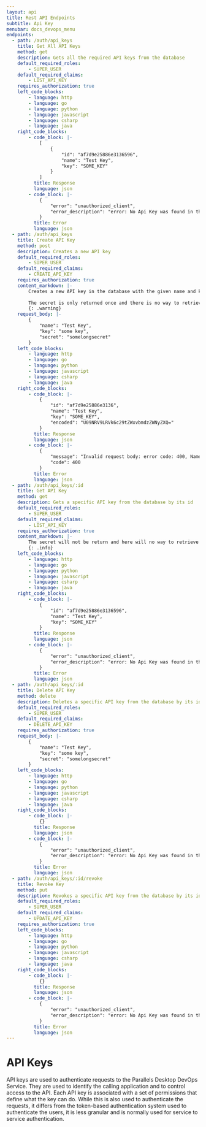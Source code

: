 ```yaml
---
layout: api
title: Rest API Endpoints
subtitle: Api Key
menubar: docs_devops_menu
endpoints:
  - path: /auth/api_keys
    title: Get All API Keys
    method: get
    description: Gets all the required API keys from the database
    default_required_roles:
        - SUPER_USER
    default_required_claims:
        - LIST_API_KEY
    requires_authorization: true
    left_code_blocks:
        - language: http
        - language: go
        - language: python
        - language: javascript
        - language: csharp
        - language: java
    right_code_blocks:
        - code_block: |-
            [
                {
                    "id": "af7d9e25886e3136596",
                    "name": "Test Key",
                    "key": "SOME_KEY"
                }
            ]
          title: Response
          language: json
        - code_block: |-
            {
                "error": "unauthorized_client",
                "error_description": "error: No Api Key was found in the request"
            }
          title: Error
          language: json
  - path: /auth/api_keys
    title: Create API Key
    method: post
    description: Creates a new API key
    default_required_roles:
        - SUPER_USER
    default_required_claims:
        - CREATE_API_KEY
    requires_authorization: true
    content_markdown: |-
        Creates a new API key in the database with the given name and key. The secret is generated by the server and is returned in the response.
        
        The secret is only returned once and there is no way to retrieve it again. please take note of it.
        {: .warning}
    request_body: |-
        {
            "name": "Test Key",
            "key": "some key",
            "secret": "somelongsecret"
        }
    left_code_blocks:
        - language: http
        - language: go
        - language: python
        - language: javascript
        - language: csharp
        - language: java
    right_code_blocks:
        - code_block: |-
            {
                "id": "af7d9e25886e3136",
                "name": "Test Key",
                "key": "SOME_KEY",
                "encoded": "U09NRV9LRVk6c29tZWxvbmdzZWNyZXQ="
            }
          title: Response
          language: json
        - code_block: |-
            {
                "message": "Invalid request body: error code: 400, Name is required",
                "code": 400
            }
          title: Error
          language: json
  - path: /auth/api_keys/:id
    title: Get API Key 
    method: get
    description: Gets a specific API key from the database by its id
    default_required_roles:
        - SUPER_USER
    default_required_claims:
        - LIST_API_KEY
    requires_authorization: true
    content_markdown: |-
        The secret will not be return and here will no way to retrieve it again.
        {: .info}
    left_code_blocks:
        - language: http
        - language: go
        - language: python
        - language: javascript
        - language: csharp
        - language: java
    right_code_blocks:
        - code_block: |-
            {
                "id": "af7d9e25886e3136596",
                "name": "Test Key",
                "key": "SOME_KEY"
            }
          title: Response
          language: json
        - code_block: |-
            {
                "error": "unauthorized_client",
                "error_description": "error: No Api Key was found in the request"
            }
          title: Error
          language: json
  - path: /auth/api_keys/:id
    title: Delete API Key 
    method: delete
    description: Deletes a specific API key from the database by its id
    default_required_roles:
        - SUPER_USER
    default_required_claims:
        - DELETE_API_KEY
    requires_authorization: true
    request_body: |-
        {
            "name": "Test Key",
            "key": "some key",
            "secret": "somelongsecret"
        }
    left_code_blocks:
        - language: http
        - language: go
        - language: python
        - language: javascript
        - language: csharp
        - language: java
    right_code_blocks:
        - code_block: |-
            {}
          title: Response
          language: json
        - code_block: |-
            {
                "error": "unauthorized_client",
                "error_description": "error: No Api Key was found in the request"
            }
          title: Error
          language: json
  - path: /auth/api_keys/:id/revoke
    title: Revoke Key
    method: put
    description: Revokes a specific API key from the database by its id
    default_required_roles:
        - SUPER_USER
    default_required_claims:
        - UPDATE_API_KEY
    requires_authorization: true
    left_code_blocks:
        - language: http
        - language: go
        - language: python
        - language: javascript
        - language: csharp
        - language: java
    right_code_blocks:
        - code_block: |-
            {}
          title: Response
          language: json
        - code_block: |-
            {
                "error": "unauthorized_client",
                "error_description": "error: No Api Key was found in the request"
            }
          title: Error
          language: json
---
```


# API Keys

API keys are used to authenticate requests to the Parallels Desktop DevOps Service. They are used to identify the calling application and to control access to the API. Each API key is associated with a set of permissions that define what the key can do. While this is also used to authenticate the requests, it differs from the token-based authentication system used to authenticate the users, it is less granular and is normally used for service to service authentication.
